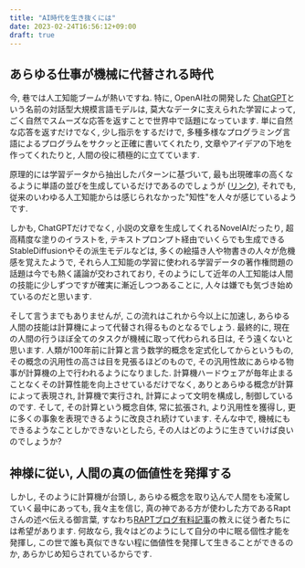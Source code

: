 ```yaml
---
title: "AI時代を生き抜くには"
date: 2023-02-24T16:56:12+09:00
draft: true
---
```

## あらゆる仕事が機械に代替される時代
今, 巷では人工知能ブームが熱いですね. 特に, OpenAI社の開発した
[ChatGPT](https://openai.com/blog/chatgpt/)という名前の対話型大規模言語モデルは, 莫大なデータに支えられた学習によって, 
ごく自然でスムーズな応答を返すことで世界中で話題になっています.
単に自然な応答を返すだけでなく, 少し指示をするだけで,
多種多様なプログラミング言語によるプログラムをサクッと正確に書いてくれたり,
文章やアイデアの下地を作ってくれたりと, 人間の役に積極的に立てています.

原理的には学習データから抽出したパターンに基づいて, 最も出現確率の高くなるように単語の並びを生成しているだけであるのでしょうが
([リンク](https://www.newyorker.com/tech/annals-of-technology/chatgpt-is-a-blurry-jpeg-of-the-web)),
それでも, 従来のいわゆる人工知能からは感じられなかった"知性"を人々が感じているようです.

しかも, ChatGPTだけでなく, 小説の文章を生成してくれるNovelAIだったり, 
超高精度な塗りのイラストを, テキストプロンプト経由でいくらでも生成できるStableDiffusionやその派生モデルなどは, 
多くの絵描き人や物書きの人々が危機感を覚えたようで, 
それら人工知能の学習に使われる学習データの著作権問題の話題は今でも熱く議論が交わされており, 
そのようにして近年の人工知能は人間の技能に少しずつですが確実に漸近しつつあることに,
人々は嫌でも気づき始めているのだと思います.

そして言うまでもありませんが, この流れはこれから今以上に加速し, あらゆる人間の技能は計算機によって代替され得るものとなるでしょう.
最終的に, 現在の人間の行うほぼ全てのタスクが機械に取って代わられる日は, そう遠くないと思います.
人類が100年前に計算と言う数学的概念を定式化してからというもの, その概念の汎用性の高さは目を見張るほどのもので,
その汎用性故にあらゆる物事が計算機の上で行われるようになりました.
計算機ハードウェアが毎年止まることなくその計算性能を向上させているだけでなく, ありとあらゆる概念が計算によって表現され,
計算機で実行され, 計算によって文明を構成し, 制御しているのです. そして, その計算という概念自体, 常に拡張され, より汎用性を獲得し,
更に多くの事象を表現できるように改良され続けています. そんな中で, 機械にもできるようなことしかできないとしたら,
その人はどのように生きていけば良いのでしょうか?

## 神様に従い, 人間の真の価値性を発揮する
しかし, そのように計算機が台頭し, あらゆる概念を取り込んで人間をも凌駕していく最中にあっても,
我々主を信じ, 真の神である方が使わした方であるRaptさんの述べ伝える御言葉,
すなわち[RAPTブログ有料記事](https://rapt-neo.com/?page_id=30947)の教えに従う者たちには希望があります. 
何故なら, 我々はどのようにして自分の中に眠る個性才能を発揮し,
この世で誰も真似できない程に価値性を発揮して生きることができるのか, あらかじめ知らされているからです.


